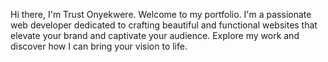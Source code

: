Hi there, I'm Trust Onyekwere.
Welcome to my portfolio.
I'm a passionate web developer dedicated to crafting beautiful and functional websites that elevate your brand and captivate your audience.
Explore my work and discover how I can bring your vision to life.
